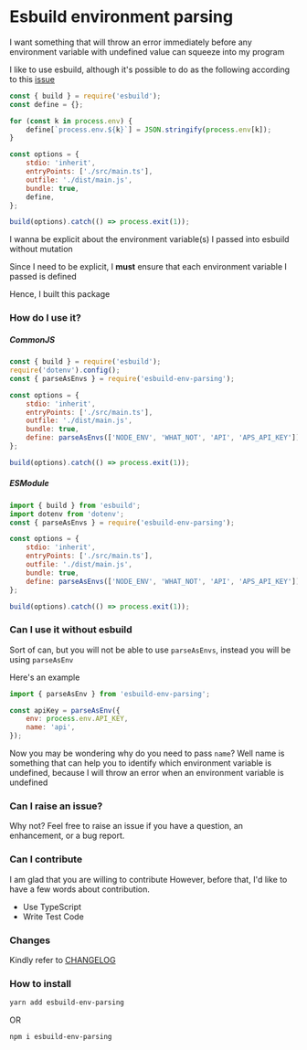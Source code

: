 # **Esbuild environment parsing**

I want something that will throw an error immediately before any environment variable with undefined value can squeeze into my program

I like to use esbuild, although it's possible to do as the following according to this [issue](https://github.com/evanw/esbuild/issues/69)

```js
const { build } = require('esbuild');
const define = {};

for (const k in process.env) {
    define[`process.env.${k}`] = JSON.stringify(process.env[k]);
}

const options = {
    stdio: 'inherit',
    entryPoints: ['./src/main.ts'],
    outfile: './dist/main.js',
    bundle: true,
    define,
};

build(options).catch(() => process.exit(1));
```

I wanna be explicit about the environment variable(s) I passed into esbuild without mutation

Since I need to be explicit, I **must** ensure that each environment variable I passed is defined

Hence, I built this package

### How do I use it?

##### CommonJS

```js
const { build } = require('esbuild');
require('dotenv').config();
const { parseAsEnvs } = require('esbuild-env-parsing');

const options = {
    stdio: 'inherit',
    entryPoints: ['./src/main.ts'],
    outfile: './dist/main.js',
    bundle: true,
    define: parseAsEnvs(['NODE_ENV', 'WHAT_NOT', 'API', 'APS_API_KEY']),
};

build(options).catch(() => process.exit(1));
```

##### ESModule

```js
import { build } from 'esbuild';
import dotenv from 'dotenv';
const { parseAsEnvs } = require('esbuild-env-parsing');

const options = {
    stdio: 'inherit',
    entryPoints: ['./src/main.ts'],
    outfile: './dist/main.js',
    bundle: true,
    define: parseAsEnvs(['NODE_ENV', 'WHAT_NOT', 'API', 'APS_API_KEY']),
};

build(options).catch(() => process.exit(1));
```

### Can I use it without esbuild

Sort of can, but you will not be able to use `parseAsEnvs`, instead you will be using `parseAsEnv`

Here's an example

```js
import { parseAsEnv } from 'esbuild-env-parsing';

const apiKey = parseAsEnv({
    env: process.env.API_KEY,
    name: 'api',
});
```

Now you may be wondering why do you need to pass `name`? Well name is something that can help you to identify which environment variable is undefined, because I will throw an error when an environment variable is undefined

### Can I raise an issue?

Why not? Feel free to raise an issue if you have a question, an enhancement, or a bug report.

### Can I contribute

I am glad that you are willing to contribute
However, before that, I'd like to have a few words about contribution.

-   Use TypeScript
-   Write Test Code

### Changes

Kindly refer to [CHANGELOG](https://github.com/P-YNPM/esbuild-env-parsing/blob/main/CHANGELOG.md)

### How to install

```sh
yarn add esbuild-env-parsing
```

OR

```sh
npm i esbuild-env-parsing
```
